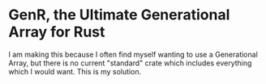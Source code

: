 # GenR, the Ultimate Generational Array for Rust

I am making this because I often find myself wanting to use a Generational Array, 
but there is no current "standard" crate which includes everything which I would want. 
This is my solution.